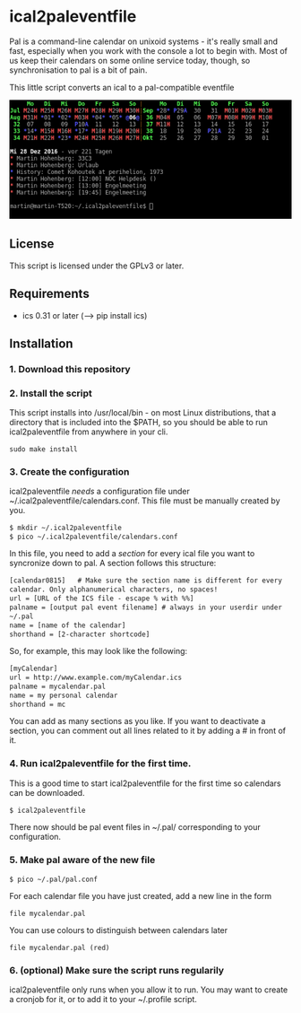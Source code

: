 # ical2paleventfile

Pal is a command-line calendar on unixoid systems - it's really small and fast, especially when you work with the console a lot  to begin with. Most of us keep their calendars on some online service today, though, so synchronisation to pal is a bit of pain. 

This little script converts an ical to a pal-compatible eventfile

![Screenshot](documentation/example.png)

## License

This script is licensed under the GPLv3 or later.

## Requirements

* ics 0.31 or later (--> pip install ics)

## Installation

### 1. Download this repository
### 2. Install the script

This script installs into /usr/local/bin - on most Linux distributions, that a directory that is included into the $PATH, so you should be able to run ical2paleventfile from anywhere in your cli.

    sudo make install

### 3. Create the configuration

ical2paleventfile *needs* a configuration file under ~/.ical2paleventfile/calendars.conf. This file must be manually created by you.

    $ mkdir ~/.ical2paleventfile
    $ pico ~/.ical2paleventfile/calendars.conf

In this file, you need to add a *section* for every ical file you want to syncronize down to pal. A section follows this structure:

    [calendar0815]   # Make sure the section name is different for every calendar. Only alphanumerical characters, no spaces!
    url = [URL of the ICS file - escape % with %%]
    palname = [output pal event filename] # always in your userdir under ~/.pal
    name = [name of the calendar]
    shorthand = [2-character shortcode]

So, for example, this may look like the following:

    [myCalendar]
    url = http://www.example.com/myCalendar.ics
    palname = mycalendar.pal
    name = my personal calendar
    shorthand = mc

You can add as many sections as you like. If you want to deactivate a section, you can comment out all lines related to it by adding a # in front of it.

### 4. Run ical2paleventfile for the first time.

This is a good time to start ical2paleventfile for the first time so calendars can be downloaded. 

    $ ical2paleventfile

There now should be pal event files in ~/.pal/ corresponding to your configuration.

### 5. Make pal aware of the new file

    $ pico ~/.pal/pal.conf

For each calendar file you have just created, add a new line in the form

    file mycalendar.pal

You can use colours to distinguish between calendars later

    file mycalendar.pal (red)

### 6. (optional) Make sure the script runs regularily

ical2paleventfile only runs when you allow it to run. You may want to create a cronjob for it, or to add it to your ~/.profile script.
